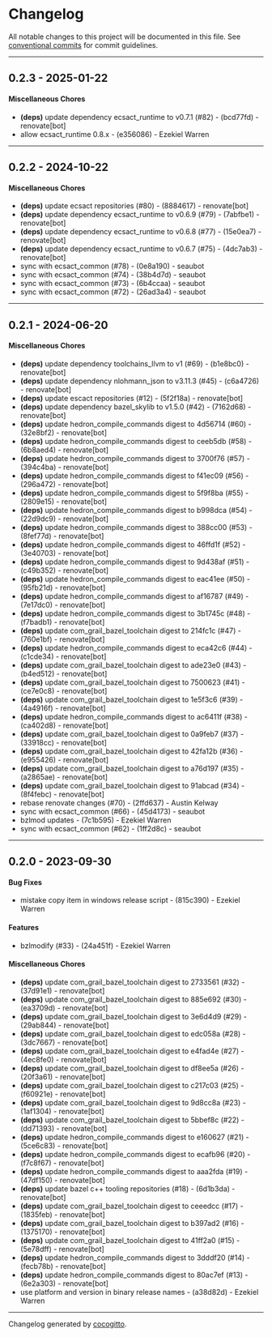 # Changelog
All notable changes to this project will be documented in this file. See [conventional commits](https://www.conventionalcommits.org/) for commit guidelines.

- - -
## 0.2.3 - 2025-01-22
#### Miscellaneous Chores
- **(deps)** update dependency ecsact_runtime to v0.7.1 (#82) - (bcd77fd) - renovate[bot]
- allow ecsact_runtime 0.8.x - (e356086) - Ezekiel Warren

- - -

## 0.2.2 - 2024-10-22
#### Miscellaneous Chores
- **(deps)** update ecsact repositories (#80) - (8884617) - renovate[bot]
- **(deps)** update dependency ecsact_runtime to v0.6.9 (#79) - (7abfbe1) - renovate[bot]
- **(deps)** update dependency ecsact_runtime to v0.6.8 (#77) - (15e0ea7) - renovate[bot]
- **(deps)** update dependency ecsact_runtime to v0.6.7 (#75) - (4dc7ab3) - renovate[bot]
- sync with ecsact_common (#78) - (0e8a190) - seaubot
- sync with ecsact_common (#74) - (38b4d7d) - seaubot
- sync with ecsact_common (#73) - (6b4ccaa) - seaubot
- sync with ecsact_common (#72) - (26ad3a4) - seaubot

- - -

## 0.2.1 - 2024-06-20
#### Miscellaneous Chores
- **(deps)** update dependency toolchains_llvm to v1 (#69) - (b1e8bc0) - renovate[bot]
- **(deps)** update dependency nlohmann_json to v3.11.3 (#45) - (c6a4726) - renovate[bot]
- **(deps)** update escact repositories (#12) - (5f2f18a) - renovate[bot]
- **(deps)** update dependency bazel_skylib to v1.5.0 (#42) - (7162d68) - renovate[bot]
- **(deps)** update hedron_compile_commands digest to 4d56714 (#60) - (32e8bf2) - renovate[bot]
- **(deps)** update hedron_compile_commands digest to ceeb5db (#58) - (6b8aed4) - renovate[bot]
- **(deps)** update hedron_compile_commands digest to 3700f76 (#57) - (394c4ba) - renovate[bot]
- **(deps)** update hedron_compile_commands digest to f41ec09 (#56) - (296a472) - renovate[bot]
- **(deps)** update hedron_compile_commands digest to 5f9f8ba (#55) - (2809e15) - renovate[bot]
- **(deps)** update hedron_compile_commands digest to b998dca (#54) - (22d9dc9) - renovate[bot]
- **(deps)** update hedron_compile_commands digest to 388cc00 (#53) - (8fef77d) - renovate[bot]
- **(deps)** update hedron_compile_commands digest to 46ffd1f (#52) - (3e40703) - renovate[bot]
- **(deps)** update hedron_compile_commands digest to 9d438af (#51) - (c49b352) - renovate[bot]
- **(deps)** update hedron_compile_commands digest to eac41ee (#50) - (95fb21d) - renovate[bot]
- **(deps)** update hedron_compile_commands digest to af16787 (#49) - (7e17dc0) - renovate[bot]
- **(deps)** update hedron_compile_commands digest to 3b1745c (#48) - (f7badb1) - renovate[bot]
- **(deps)** update com_grail_bazel_toolchain digest to 214fc1c (#47) - (760e1bf) - renovate[bot]
- **(deps)** update hedron_compile_commands digest to eca42c6 (#44) - (c1cde34) - renovate[bot]
- **(deps)** update com_grail_bazel_toolchain digest to ade23e0 (#43) - (b4ed512) - renovate[bot]
- **(deps)** update com_grail_bazel_toolchain digest to 7500623 (#41) - (ce7e0c8) - renovate[bot]
- **(deps)** update com_grail_bazel_toolchain digest to 1e5f3c6 (#39) - (4a4916f) - renovate[bot]
- **(deps)** update hedron_compile_commands digest to ac6411f (#38) - (ca402d8) - renovate[bot]
- **(deps)** update com_grail_bazel_toolchain digest to 0a9feb7 (#37) - (33918cc) - renovate[bot]
- **(deps)** update com_grail_bazel_toolchain digest to 42fa12b (#36) - (e955426) - renovate[bot]
- **(deps)** update com_grail_bazel_toolchain digest to a76d197 (#35) - (a2865ae) - renovate[bot]
- **(deps)** update com_grail_bazel_toolchain digest to 91abcad (#34) - (8f4febc) - renovate[bot]
- rebase renovate changes (#70) - (2ffd637) - Austin Kelway
- sync with ecsact_common (#66) - (45d4173) - seaubot
- bzlmod updates - (7c1b595) - Ezekiel Warren
- sync with ecsact_common (#62) - (1ff2d8c) - seaubot

- - -

## 0.2.0 - 2023-09-30
#### Bug Fixes
- mistake copy item in windows release script - (815c390) - Ezekiel Warren
#### Features
- bzlmodify (#33) - (24a451f) - Ezekiel Warren
#### Miscellaneous Chores
- **(deps)** update com_grail_bazel_toolchain digest to 2733561 (#32) - (37d91e1) - renovate[bot]
- **(deps)** update com_grail_bazel_toolchain digest to 885e692 (#30) - (ea3709d) - renovate[bot]
- **(deps)** update com_grail_bazel_toolchain digest to 3e6d4d9 (#29) - (29ab844) - renovate[bot]
- **(deps)** update com_grail_bazel_toolchain digest to edc058a (#28) - (3dc7667) - renovate[bot]
- **(deps)** update com_grail_bazel_toolchain digest to e4fad4e (#27) - (4ec8fe0) - renovate[bot]
- **(deps)** update com_grail_bazel_toolchain digest to df8ee5a (#26) - (20f3a61) - renovate[bot]
- **(deps)** update com_grail_bazel_toolchain digest to c217c03 (#25) - (f60921e) - renovate[bot]
- **(deps)** update com_grail_bazel_toolchain digest to 9d8cc8a (#23) - (1af1304) - renovate[bot]
- **(deps)** update com_grail_bazel_toolchain digest to 5bbef8c (#22) - (dd71393) - renovate[bot]
- **(deps)** update hedron_compile_commands digest to e160627 (#21) - (5ce6c83) - renovate[bot]
- **(deps)** update hedron_compile_commands digest to ecafb96 (#20) - (f7c8f67) - renovate[bot]
- **(deps)** update hedron_compile_commands digest to aaa2fda (#19) - (47df150) - renovate[bot]
- **(deps)** update bazel c++ tooling repositories (#18) - (6d1b3da) - renovate[bot]
- **(deps)** update com_grail_bazel_toolchain digest to ceeedcc (#17) - (1835feb) - renovate[bot]
- **(deps)** update com_grail_bazel_toolchain digest to b397ad2 (#16) - (1375170) - renovate[bot]
- **(deps)** update com_grail_bazel_toolchain digest to 41ff2a0 (#15) - (5e78dff) - renovate[bot]
- **(deps)** update hedron_compile_commands digest to 3dddf20 (#14) - (fecb78b) - renovate[bot]
- **(deps)** update hedron_compile_commands digest to 80ac7ef (#13) - (6e2a303) - renovate[bot]
- use platform and version in binary release names - (a38d82d) - Ezekiel Warren

- - -

Changelog generated by [cocogitto](https://github.com/cocogitto/cocogitto).
